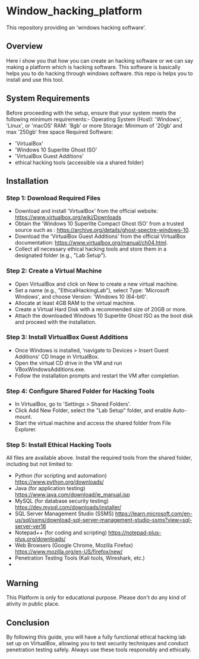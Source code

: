 # Window_hacking_platform
This repository providing an 'windows hacking software'.

## Overview
Here i show you that how you can create an hacking software or we can say making a platform which is hacking software. This software is basically helps you to do hacking through windows software.
this repo is helps you to install and use this tool.

## System Requirements
Before proceeding with the setup, ensure that your system meets the following minimum requirements:-
Operating System (Host): 'Windows', 'Linux', or 'macOS'
RAM: '8gb' or more
Storage: Minimum of '20gb' and max '250gb' free space
Required Software:
- 'VirtualBox'
- 'Windows 10 Superlite Ghost ISO'
- 'VirtualBox Guest Additions'
- ethical hacking tools (accessible via a shared folder)

## Installation
### Step 1: Download Required Files
- Download and install 'VirtualBox' from the official website: https://www.virtualbox.org/wiki/Downloads
- Obtain the 'Windows 10 Superlite Compact Ghost ISO' from a trusted source such as : https://archive.org/details/ghost-spectre-windows-10.
- Download the 'VirtualBox Guest Additions' from the official VirtualBox documentation: https://www.virtualbox.org/manual/ch04.html.
- Collect all necessary ethical hacking tools and store them in a designated folder (e.g., "Lab Setup").

### Step 2: Create a Virtual Machine
- Open VirtualBox and click on New to create a new virtual machine.
- Set a name (e.g., "EthicalHackingLab"), select Type: 'Microsoft Windows', and choose Version: 'Windows 10 (64-bit)'.
- Allocate at least 4GB RAM to the virtual machine.
- Create a Virtual Hard Disk with a recommended size of 20GB or more.
- Attach the downloaded Windows 10 Superlite Ghost ISO as the boot disk and proceed with the installation.

### Step 3: Install VirtualBox Guest Additions
- Once Windows is installed, 'navigate to Devices > Insert Guest Additions' CD Image in VirtualBox.
- Open the virtual CD drive in the VM and run VBoxWindowsAdditions.exe.
- Follow the installation prompts and restart the VM after completion.

### Step 4: Configure Shared Folder for Hacking Tools
- In VirtualBox, go to 'Settings > Shared Folders'.
- Click Add New Folder, select the "Lab Setup" folder, and enable Auto-mount.
- Start the virtual machine and access the shared folder from File Explorer.

### Step 5: Install Ethical Hacking Tools
All files are available above.
Install the required tools from the shared folder, including but not limited to:
- Python (for scripting and automation) https://www.python.org/downloads/
- Java (for application testing) https://www.java.com/download/ie_manual.jsp
- MySQL (for database security testing) https://dev.mysql.com/downloads/installer/
- SQL Server Management Studio (SSMS) https://learn.microsoft.com/en-us/sql/ssms/download-sql-server-management-studio-ssms?view=sql-server-ver16
- Notepad++ (for coding and scripting) https://notepad-plus-plus.org/downloads/
- Web Browsers (Google Chrome, Mozilla Firefox) https://www.mozilla.org/en-US/firefox/new/
- Penetration Testing Tools (Kali tools, Wireshark, etc.)
- 
## Warning
This Platform is only for educational purpose. Please don't do any kind of ativity in public place.

## Conclusion
By following this guide, you will have a fully functional ethical hacking lab set up on VirtualBox, allowing you to test security techniques and conduct penetration testing safely. Always use these tools responsibly and ethically.
